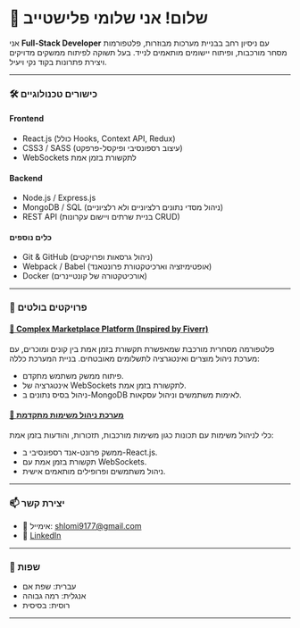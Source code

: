 # 👋 שלום! אני שלומי פלישטייב

אני **Full-Stack Developer** עם ניסיון רחב בבניית מערכות מבוזרות, פלטפורמות מסחר מורכבות, ופיתוח יישומים מותאמים לנייד. בעל תשוקה לפיתוח ממשקים מדויקים ויצירת פתרונות בקוד נקי ויעיל.

---

### 🛠️ **כישורים טכנולוגיים**

#### **Frontend**
- React.js (כולל Hooks, Context API, Redux)
- CSS3 / SASS (עיצוב רספונסיבי ופיקסל-פרפקט)
- WebSockets לתקשורת בזמן אמת

#### **Backend**
- Node.js / Express.js
- MongoDB / SQL (ניהול מסדי נתונים רלציוניים ולא רלציוניים)
- REST API (בניית שרתים ויישום עקרונות CRUD)

#### **כלים נוספים**
- Git & GitHub (ניהול גרסאות ופרויקטים)
- Webpack / Babel (אופטימיזציה וארכיטקטורת פרונטאנד)
- Docker (אורכיטקטורה של קונטיינרים)

---


### 💼 **פרויקטים בולטים**

#### [🔗 Complex Marketplace Platform (Inspired by Fiverr)](https://github.com/shlomi9177/marketplace-project)
פלטפורמה מסחרית מורכבת שמאפשרת תקשורת בזמן אמת בין קונים ומוכרים, עם מערכת ניהול מוצרים ואינטגרציה לתשלומים מאובטחים. בניית המערכת כללה:
- פיתוח ממשק משתמש מתקדם.
- אינטגרציה של WebSockets לתקשורת בזמן אמת.
- ניהול בסיס נתונים ב-MongoDB לאימות משתמשים וניהול עסקאות.

#### [🔗 מערכת ניהול משימות מתקדמת](https://github.com/shlomi9177/task-management)
כלי לניהול משימות עם תכונות כגון משימות מורכבות, תזכורות, והודעות בזמן אמת:
- ממשק פרונט-אנד רספונסיבי ב-React.js.
- תקשורת בזמן אמת עם WebSockets.
- ניהול משתמשים ופרופילים מותאמים אישית.

---

### 📫 **יצירת קשר**

- 📧 אימייל: [shlomi9177@gmail.com](mailto:shlomi9177@gmail.com)
- 💼 [LinkedIn](https://linkedin.com/in/shlomi9177)

---

### 💬 **שפות**
- עברית: שפת אם
- אנגלית: רמה גבוהה
- רוסית: בסיסית

---

